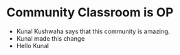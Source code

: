 # Community Classroom is OP

- Kunal Kushwaha says that this community is amazing.
- Kunal made this change
- Hello Kunal
